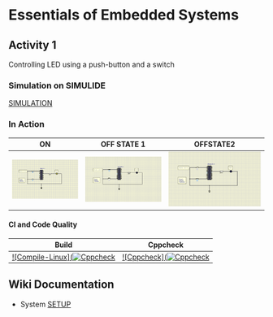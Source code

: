 # Essentials of Embedded Systems

## Activity 1 

Controlling LED using a push-button and a switch

### Simulation on SIMULIDE

[SIMULATION](simulation/ON.png)

### In Action

|ON|OFF STATE 1|OFFSTATE2|
|:--:|:--:|:--:|
|![ON](simulation/ONN%20STATE.png)|![OFF STATE 1](simulation/OFF%20STATE%201.png)|![OFF STATE 2](simulation/OFF%20STATE%202.png)|

#### CI and Code Quality

|Build|Cppcheck|
|:--:|:--:|
|[![Compile-Linux](![Cppcheck](https://github.com/Santos280/Step-in_Embedded/actions/workflows/CodeQulaity.yml/badge.svg)](https://github.com/Santos280/Step-in_Embedded/actions/workflows/CodeQulaity.yml)|[![Cppcheck](![Cppcheck](https://github.com/VivekAshar/256188_EmbeddedSystems/actions/workflows/CodeQuality.yml/badge.svg)](https://github.com/VivekAshar/256188_EmbeddedSystems/actions/workflows/CodeQuality.yml)|

## Wiki Documentation
* System [SETUP](https://github.com/VivekAshar/256188_EmbeddedSystems/wiki)
